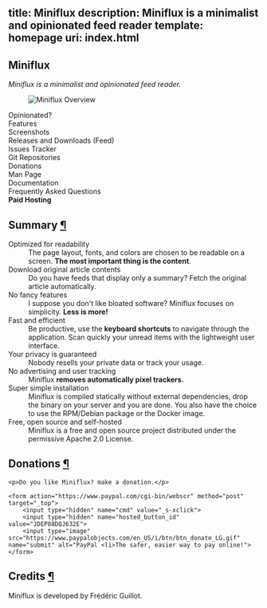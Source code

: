 title: Miniflux
description: Miniflux is a minimalist and opinionated feed reader
template: homepage
uri: index.html
---
<article id="overview">
    <h1>Miniflux</h1>
    <p><em>Miniflux is a minimalist and opinionated feed reader.</em></p>
    <figure>
        <img src="/images/overview.png" alt="Miniflux Overview" title="Screenshot of the unread page">
    </figure>
</article>
<nav id="toc">
    <ul>
        <li><a href="opinionated.html">Opinionated?</a></li>
        <li><a href="features.html">Features</a></li>
        <li><a href="screenshots.html">Screenshots</a></li>
        <li><a href="releases.html">Releases and Downloads</a> (<a href="/feed.xml">Feed</a>)</li>
        <li><a href="https://github.com/miniflux/v2/issues">Issues Tracker</a></li>
        <li><a href="https://github.com/miniflux">Git Repositories</a></li>
        <li><a href="#donations">Donations</a></li>
        <li><a href="miniflux.1.html">Man Page</a></li>
        <li><a href="docs/index.html">Documentation</a></li>
        <li><a href="faq.html">Frequently Asked Questions</a></li>
        <li><strong><a href="hosting.html">Paid Hosting</a></strong></li>
    </ul>
</nav>
<article>
    <h2 id="summary">Summary <a class="anchor" href="#summary" title="Permalink">¶</a></h2>
    <dl>
        <dt>Optimized for readability</dt>
        <dd>
            The page layout, fonts, and colors are chosen to be readable on a screen.
            <strong>The most important thing is the content</strong>.
        </dd>
        <dt>Download original article contents</dt>
        <dd>
            Do you have feeds that display only a summary?
            Fetch the original article automatically.
        </dd>
        <dt>No fancy features</dt>
        <dd>
            I suppose you don't like bloated software? Miniflux focuses on simplicity.
            <strong>Less is more!</strong>
        </dd>
        <dt>Fast and efficient</dt>
        <dd>
            Be productive, use the <strong>keyboard shortcuts</strong> to navigate through the application.
            Scan quickly your unread items with the lightweight user interface.
        </dd>
        <dt>Your privacy is guaranteed</dt>
        <dd>
            Nobody resells your private data or track your usage.
        </dd>
        <dt>No advertising and user tracking</dt>
        <dd>
            Miniflux <strong>removes automatically pixel trackers.</strong>
        </dd>
        <dt>Super simple installation</dt>
        <dd>
            Miniflux is compiled statically without external dependencies, drop the binary on your server and you are done.
            You also have the choice to use the RPM/Debian package or the Docker image.
        </dd>
        <dt>Free, open source and self-hosted</dt>
        <dd>
            Miniflux is a free and open source project distributed under the permissive Apache 2.0 License.
        </dd>
    </dl>
</article>
<article>
    <h2 id="donations">Donations <a class="anchor" href="#donations" title="Permalink">¶</a></h2>

    <p>Do you like Miniflux? make a donation.</p>

    <form action="https://www.paypal.com/cgi-bin/webscr" method="post" target="_top">
        <input type="hidden" name="cmd" value="_s-xclick">
        <input type="hidden" name="hosted_button_id" value="JDEP88DQJ632E">
        <input type="image" src="https://www.paypalobjects.com/en_US/i/btn/btn_donate_LG.gif" name="submit" alt="PayPal <li>The safer, easier way to pay online!">
    </form>
</article>
<article>
    <h2 id="credits">Credits <a class="anchor" href="#credits" title="Permalink">¶</a></h2>
    <p>Miniflux is developed by Frédéric Guillot.</p>
</article>